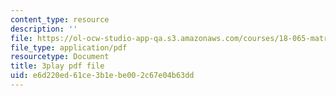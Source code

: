 ```yaml
---
content_type: resource
description: ''
file: https://ol-ocw-studio-app-qa.s3.amazonaws.com/courses/18-065-matrix-methods-in-data-analysis-signal-processing-and-machine-learning-spring-2018/e6d220ed61ce3b1ebe002c67e04b63dd_rYz83XPxiZo.pdf
file_type: application/pdf
resourcetype: Document
title: 3play pdf file
uid: e6d220ed-61ce-3b1e-be00-2c67e04b63dd
---
```

